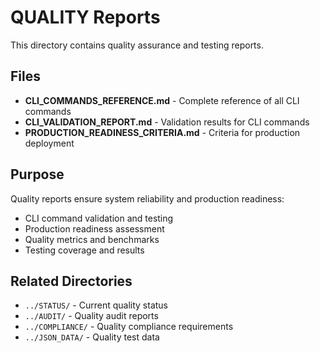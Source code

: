 # QUALITY Reports

This directory contains quality assurance and testing reports.

## Files

- **CLI_COMMANDS_REFERENCE.md** - Complete reference of all CLI commands
- **CLI_VALIDATION_REPORT.md** - Validation results for CLI commands
- **PRODUCTION_READINESS_CRITERIA.md** - Criteria for production deployment

## Purpose

Quality reports ensure system reliability and production readiness:
- CLI command validation and testing
- Production readiness assessment
- Quality metrics and benchmarks
- Testing coverage and results

## Related Directories

- `../STATUS/` - Current quality status
- `../AUDIT/` - Quality audit reports
- `../COMPLIANCE/` - Quality compliance requirements
- `../JSON_DATA/` - Quality test data
